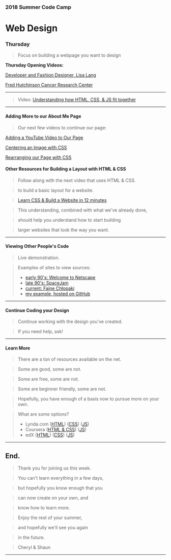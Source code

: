 

### 2018 Summer Code Camp
# Web Design

### Thursday

> Focus on building a webpage you want to design

**Thursday Opening Videos:** 

[Developer and Fashion Designer, Lisa Lang](https://www.youtube.com/watch?v=WVQe1ZE7FtU)

[Fred Hutchinson Cancer Research Center](https://www.youtube.com/watch?v=LreQfx5x740)

***

> Video: [Understanding how HTML, CSS, & JS fit together](https://www.youtube.com/watch?v=xmhnNUotIaE)

***

#### Adding More to our About Me Page

> Our next few videos to continue our page:

[Adding a YouTube Video to Our Page](https://youtu.be/Ffzyd5Cqcdg)

[Centering an Image with CSS](https://youtu.be/ighxFz7-tKk)

[Rearranging our Page with CSS](https://youtu.be/XRAdtUHIfCM)

#### Other Resources for Building a Layout with HTML & CSS

> Follow along with the next video that uses HTML & CSS.

> to build a basic layout for a website.

> [Learn CSS & Build a Website in 12 minutes](https://www.youtube.com/watch?v=0afZj1G0BIE)

> This understanding, combined with what we've already done,

> should help you understand how to start building

> larger websites that look the way you want.

***

#### Viewing Other People's Code

> Live demonstration.

> Examples of sites to view sources:
> - [early 90's: Welcome to Netscape](http://home.mcom.com/home/welcome.html)
> - [late 90's: SpaceJam](https://www.warnerbros.com/archive/spacejam/movie/jam.htm)
> - [current: Fajne Chłopaki](https://www.fajnechlopaki.com)
> - [my example, hosted on GitHub](https://shaunweg.github.io/example/)

***

#### Continue Coding your Design

> Continue working with the design you've created.

> If you need help, ask!

***

#### Learn More

> There are a ton of resources available on the net.

> Some are good, some are not.

> Some are free, some are not.

> Some are beginner friendly, some are not.

> Hopefully, you have enough of a basis now to pursue more on your own.

> What are some options?
> - Lynda.com ([HTML](https://www.lynda.com/search?q=html&f=level%3a1%5eBeginner%3bmeta_topic_facet%3aWeb+Design)) ([CSS](https://www.lynda.com/search?q=css&f=level%3a1%5eBeginner)) ([JS](https://www.lynda.com/search?q=javascript&f=meta_topic_facet%3aWeb+Design%3blevel%3a1%5eBeginner)) 
> - Coursera ([HTML & CSS](https://www.coursera.org/courses?query=html&page=1&indices%5Btest_suggestions%5D%5Bconfigure%5D%5BhitsPerPage%5D=5&indices%5Btest_suggestions%5D%5Bpage%5D=1&indices%5Btest_degrees_keyword_only%5D%5Bconfigure%5D%5BhitsPerPage%5D=3&indices%5Btest_degrees_keyword_only%5D%5Bpage%5D=1&indices%5Btest_products_skills_rerank%5D%5Bconfigure%5D%5BhitsPerPage%5D=20&indices%5Btest_products_skills_rerank%5D%5Bpage%5D=1)) ([JS](https://www.coursera.org/courses?query=javascript&page=1&indices%5Btest_suggestions%5D%5Bconfigure%5D%5BhitsPerPage%5D=5&indices%5Btest_suggestions%5D%5Bpage%5D=1&indices%5Btest_degrees_keyword_only%5D%5Bconfigure%5D%5BhitsPerPage%5D=3&indices%5Btest_degrees_keyword_only%5D%5Bpage%5D=1&indices%5Btest_products_skills_rerank%5D%5Bconfigure%5D%5BhitsPerPage%5D=20&indices%5Btest_products_skills_rerank%5D%5Bpage%5D=1))
> - edX ([HTML](https://www.edx.org/course?search_query=html)) ([CSS](https://www.edx.org/course?search_query=css)) ([JS](https://www.edx.org/course?search_query=javascript))

***

## End.

> Thank you for joining us this week.

> You can't learn everything in a few days,

> but hopefully you know enough that you

> can now create on your own, and

> know how to learn more.

> Enjoy the rest of your summer,

> and hopefully we'll see you again

> in the future.

> Cheryl & Shaun

***

